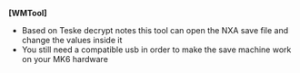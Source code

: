 **[WMTool]**
* Based on Teske decrypt notes this tool can open the NXA save file and change the values inside it
* You still need a compatible usb in order to make the save machine work on your MK6 hardware
